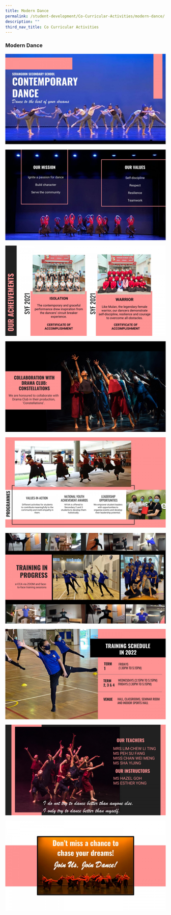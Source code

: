 ```yaml
---
title: Modern Dance
permalink: /student-development/Co-Curricular-Activities/modern-dance/
description: ""
third_nav_title: Co Curricular Activities
---
```


### Modern Dance

![](/images/moderndance1.jpeg)

![](/images/moderndance2.jpeg)

![](/images/moderndance3.jpeg)

![](/images/moderndance4.jpeg)

![](/images/moderndance5.jpeg)

![](/images/moderndance6.jpeg)

![](/images/moderndance7.jpeg)

![](/images/moderndance8.jpeg)

![](/images/moderndance9.jpeg)